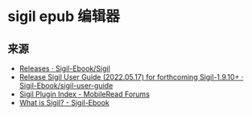 # sigil epub 编辑器

<!--ts-->


<!-- Created by https://github.com/ekalinin/github-markdown-toc -->
<!-- Added by: runner, at: Sun Nov 27 15:02:34 UTC 2022 -->

<!--te-->

## 来源

- [Releases · Sigil-Ebook/Sigil](https://github.com/Sigil-Ebook/Sigil/releases)
- [Release Sigil User Guide (2022.05.17) for forthcoming Sigil-1.9.10+ · Sigil-Ebook/sigil-user-guide](https://github.com/Sigil-Ebook/sigil-user-guide/releases/tag/2022.05.17)
- [Sigil Plugin Index - MobileRead Forums](https://www.mobileread.com/forums/showthread.php?t=247431)
- [What is Sigil? - Sigil-Ebook](https://sigil-ebook.com/sigil/)